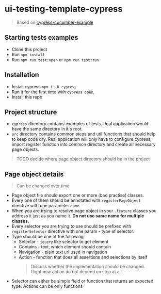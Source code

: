 # ui-testing-template-cypress

> Based on [cypress-cucumber-example](https://github.com/TheBrainFamily/cypress-cucumber-example)

## Starting tests examples
* Clone this project
* Run `npm install`
* Run `npm run test:open` or `npm run test:run`

## Installation
* Install cypress `npm i -D cypress`
* Run it for the first time with `cypress open`,
* Install this repo


## Project structure
* `cypress` directory contains examples of tests. 
Real application would have the same directory in it's root.   
* `src` directory contains common steps and util functions that should help to keep code dry.
Real application will only have to configure cypress,
import register function into common directory and create all necessary page objects.
> TODO decide where page object directory should be in the project

## Page object details
> Can be changed over time
* Page object file should export one or more (bad practise) classes.
* Every one of them should be annotated with `registerPageObject` directive with
one parameter `name`.
* When you are trying to resolve page object in your `.feature` classes
you address it just as you name it. **Do not use same name for multiple classes**.
* Every selector you are trying to use should be prefixed with `registerSelector`
directive with one param - type of selector.
* Type should be one of the following
  * Selector - `jquery` like selector to get element
  * Contains - text, which element should contain 
  * Navigation - plain text url used in navigation
  * Action - function that does all assertions and selections by itself
    > Discuss whether the implementation should be changed.  
      Right now action do not depend on step at all.
* Selector can either be simple field or function that returns an expected type.
Actions can be only functions
 
